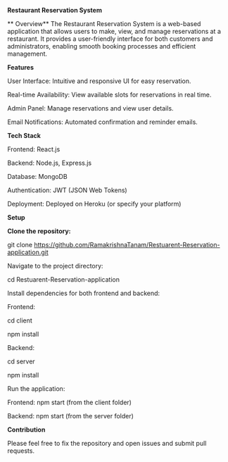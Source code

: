 **Restaurant Reservation System**


**
Overview**
The Restaurant Reservation System is a web-based application that allows users to make, view, and manage reservations at a restaurant. It provides a user-friendly interface for both customers and administrators, enabling smooth booking processes and efficient management.

**Features**

User Interface: Intuitive and responsive UI for easy reservation.

Real-time Availability: View available slots for reservations in real time.

Admin Panel: Manage reservations and view user details.

Email Notifications: Automated confirmation and reminder emails.


**Tech Stack**

Frontend: React.js

Backend: Node.js, Express.js

Database: MongoDB

Authentication: JWT (JSON Web Tokens)

Deployment: Deployed on Heroku (or specify your platform)


**Setup**

**Clone the repository:**

git clone https://github.com/RamakrishnaTanam/Restuarent-Reservation-application.git

Navigate to the project directory:


cd Restuarent-Reservation-application

Install dependencies for both frontend and backend:

Frontend:

cd client

npm install


Backend:

cd server

npm install

Run the application:

Frontend: npm start (from the client folder)

Backend: npm start (from the server folder)

**Contribution**

Please feel free to fix the repository and open issues and submit pull requests.
